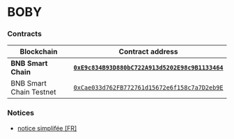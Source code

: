 # BOBY



### Contracts

|Blockchain                 |Contract address           |
|---------------------------|---------------------------|
|**BNB Smart Chain**        |[**`0xE9c834B93D880bC722A913d5202E98c9B1133464`**](https://bscscan.com/token/0xe9c834b93d880bc722a913d5202e98c9b1133464#code)|
|BNB Smart Chain Testnet    |[`0xCae033d762FB772761d15672e6f158c7a7D2eb9E`](https://testnet.bscscan.com/token/0xcae033d762fb772761d15672e6f158c7a7d2eb9e#code)|



### Notices

- [notice simplifée [FR]](https://github.com/inblocks/ibex/blob/main/BOBY/NS/BOBY-NIS.pdf)
